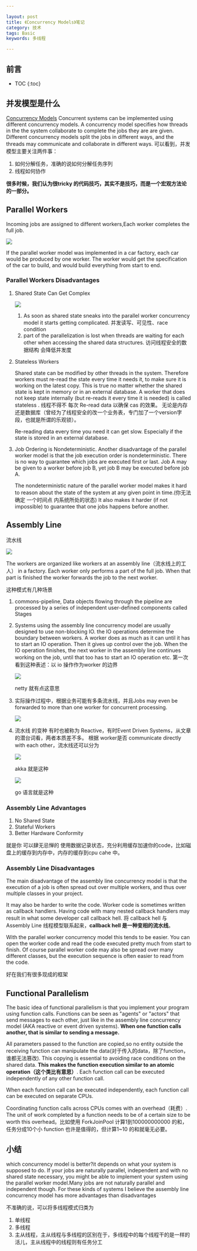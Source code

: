 ```yaml
---

layout: post
title: 《Concurrency Models》笔记
category: 技术
tags: Basic
keywords: 多线程 

---
```


## 前言

* TOC
{:toc}

## 并发模型是什么

[Concurrency Models](http://tutorials.jenkov.com/java-concurrency/concurrency-models.html) Concurrent systems can be implemented using different concurrency models. A concurrency model specifies how threads in the the system collaborate to complete the jobs they are are given. Different concurrency models split the jobs in different ways, and the threads may communicate and collaborate in different ways. 可以看到，并发模型主要关注两件事：

1. 如何分解任务，准确的说如何分解任务序列
2. 线程如何协作

**很多时候，我们认为很tricky 的代码技巧，其实不是技巧，而是一个宏观方法论的一部分。**

## Parallel Workers

Incoming jobs are assigned to different workers,Each worker completes the full job. 

![](/public/upload/java/concurrency_model_1.png)

If the parallel worker model was implemented in a car factory, each car would be produced by one worker. The worker would get the specification of the car to build, and would build everything from start to end.

### Parallel Workers Disadvantages

1. Shared State Can Get Complex

	![](/public/upload/java/concurrency_model_2.png)

	1. As soon as shared state sneaks into the parallel worker concurrency model it starts getting complicated. 并发读写、可见性、race condition 
	2. part of the parallelization is lost when threads are waiting for each other when accessing the shared data structures. 访问线程安全的数据结构 会降低并发度

2. Stateless Workers

	Shared state can be modified by other threads in the system. Therefore workers must re-read the state every time it needs it, to make sure it is working on the latest copy. This is true no matter whether the shared state is kept in memory or in an external database. A worker that does not keep state internally (but re-reads it every time it is needed) is called stateless . 线程不得不 每次 Re-read data 以确保 cas 的效果。 无论是内存还是数据库（曾经为了线程安全的改一个业务表，专门加了一个version字段，也就是所谓的乐观锁）。

	Re-reading data every time you need it can get slow. Especially if the state is stored in an external database.
	
3. Job Ordering is Nondeterministic. Another disadvantage of the parallel worker model is that the job execution order is nondeterministic. There is no way to guarantee which jobs are executed first or last. Job A may be given to a worker before job B, yet job B may be executed before job A.

	The nondeterministic nature of the parallel worker model makes it hard to reason about the state of the system at any given point in time.(你无法确定 一个时间点 内系统所处的状态) It also makes it harder (if not impossible) to guarantee that one jobs happens before another.
	
## Assembly Line

流水线

![](/public/upload/java/concurrency_model_3.png)

The workers are organized like workers at an assembly line（流水线上的工人） in a factory. Each worker only performs a part of the full job. When that part is finished the worker forwards the job to the next worker.

这种模式有几种场景

1. commons-pipeline, Data objects flowing through the pipeline are processed by a series of independent user-defined components called Stages
2. Systems using the assembly line concurrency model are usually designed to use non-blocking IO. the IO operations determine the boundary between workers. A worker does as much as it can until it has to start an IO operation. Then it gives up control over the job. When the IO operation finishes, the next worker in the assembly line continues working on the job, until that too has to start an IO operation etc. 第一次看到这种表述：以 io 操作作为worker 的边界

	![](/public/upload/java/concurrency_model_4.png)
	
	netty 就有点这意思
	
3. 实际操作过程中，根据业务可能有多条流水线，并且Jobs may even be forwarded to more than one worker for concurrent processing. 

	![](/public/upload/java/concurrency_model_5.png)
	
4. 流水线 的变种 有时也被称为 Reactive，有时Event Driven Systems，从文章的潜台词看，两者本质差不多。 根据 worker是否 communicate directly with each other，流水线还可以分为

	![](/public/upload/java/concurrency_model_6.png)
	
	akka 就是这种
	
	![](/public/upload/java/concurrency_model_7.png)
	
	go 语言就是这种
	
	
### Assembly Line Advantages

1. No Shared State
2. Stateful Workers
3. Better Hardware Conformity

就是你 可以肆无忌惮的 使用数据记录状态，充分利用缓存加速你的code，比如磁盘上的缓存到内存中，内存的缓存到cpu cahe 中。
	
### Assembly Line Disadvantages
	
The main disadvantage of the assembly line concurrency model is that the execution of a job is often spread out over multiple workers, and thus over multiple classes in your project. 

It may also be harder to write the code. Worker code is sometimes written as callback handlers. Having code with many nested callback handlers may result in what some developer call callback hell. 将 callback hell 与 Assembly Line 线程模型联系起来，**callback hell 是一种变相的流水线**。

With the parallel worker concurrency model this tends to be easier. You can open the worker code and read the code executed pretty much from start to finish. Of course parallel worker code may also be spread over many different classes, but the execution sequence is often easier to read from the code.

好在我们有很多现成的框架

## Functional Parallelism

The basic idea of functional parallelism is that you implement your program using function calls. Functions can be seen as "agents" or "actors" that send messages to each other, just like in the assembly line concurrency model (AKA reactive or event driven systems). **When one function calls another, that is similar to sending a message.**

All parameters passed to the function are copied,so no entity outside the receiving function can manipulate the data(对于传入的data，除了function，谁都无法篡改). This copying is essential to avoiding race conditions on the shared data. **This makes the function execution similar to an atomic operation（这个类比有意思）**. Each function call can be executed independently of any other function call.

When each function call can be executed independently, each function call can be executed on separate CPUs. 

Coordinating function calls across CPUs comes with an overhead（耗费）. The unit of work completed by a function needs to be of a certain size to be worth this overhead。比如使用 ForkJoinPool 计算1到100000000000 的和，任务分成10个小 function 也许是值得的，但计算1~10 的和就毫无必要。 

## 小结

which concurrency model is better?it depends on what your system is supposed to do. If your jobs are naturally parallel, independent and with no shared state necessary, you might be able to implement your system using the parallel worker model.Many jobs are not naturally parallel and independent though. For these kinds of systems I believe the assembly line concurrency model has more advantages than disadvantages

不准确的说，可以将多线程模式归类为

1. 单线程
2. 多线程
3. 主从线程，主从线程与多线程的区别在于，多线程中的每个线程干的是一样的活儿，主从线程中的线程则有任务分工



